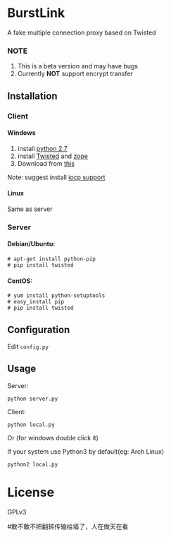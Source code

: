 BurstLink
===========

A fake multiple connection proxy based on Twisted

### NOTE

1. This is a beta version and may have bugs
2. Currently **NOT** support encrypt transfer 

## Installation

### Client

#### Windows

1. install [python 2.7](https://www.python.org/ftp/python/2.7.8/python-2.7.8.msi)
2. install [Twisted](https://pypi.python.org/packages/2.7/T/Twisted/Twisted-14.0.2.win32-py2.7.msi) and [zope](https://pypi.python.org/packages/2.7/z/zope.interface/zope.interface-4.1.1.win32-py2.7.exe#md5=8b36e1fcd506ac9fb325ddf1c7238b07)
3. Download from [this](https://github.com/mengskysama/BurstLink/archive/master.zip)

Note: suggest install [iocp support](http://sourceforge.net/projects/pywin32/files/pywin32/Build%20219/pywin32-219.win32-py2.7.exe/download)

#### Linux

Same as server
    
### Server

#### Debian/Ubuntu: 

    # apt-get install python-pip
    # pip install twisted

#### CentOS:

    # yum install python-setuptools
    # easy_install pip
    # pip install twisted
    
## Configuration

Edit `config.py`

## Usage

Server:

    python server.py

Client:

    python local.py
    
Or (for windows double click it)

If your system use Python3 by default(eg: Arch Linux)

    python2 local.py
    
# License

GPLv3

#敢不敢不把翻转传输给墙了，人在做天在看
